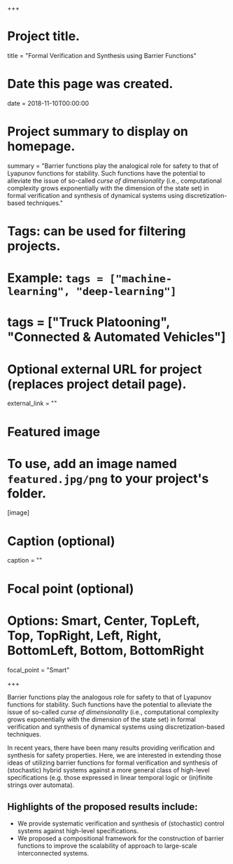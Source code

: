 +++
# Project title.
title = "Formal Verification and Synthesis using Barrier Functions"

# Date this page was created.
date = 2018-11-10T00:00:00

# Project summary to display on homepage.
summary = "Barrier functions play the analogical role for safety to that of Lyapunov functions for stability. Such functions have the potential to alleviate the issue of so-called _curse of dimensionality_ (i.e., computational complexity grows exponentially with the dimension of the state set) in formal verification and synthesis of dynamical systems using discretization-based techniques."

# Tags: can be used for filtering projects.
# Example: `tags = ["machine-learning", "deep-learning"]`
# tags = ["Truck Platooning", "Connected & Automated Vehicles"]

# Optional external URL for project (replaces project detail page).
external_link = ""

# Featured image
# To use, add an image named `featured.jpg/png` to your project's folder. 
[image]
  # Caption (optional)
  caption = ""

  # Focal point (optional)
  # Options: Smart, Center, TopLeft, Top, TopRight, Left, Right, BottomLeft, Bottom, BottomRight
  focal_point = "Smart"

+++

Barrier functions play the analogous role for safety to that of Lyapunov functions for stability. Such functions have the potential to alleviate the issue of so-called _curse of dimensionality_ (i.e., computational complexity grows exponentially with the dimension of the state set) in formal verification and synthesis of dynamical systems using discretization-based techniques.

In recent years, there have been many results providing verification and synthesis for safety properties. Here, we are interested in extending those ideas of utilizing barrier functions for formal verification and synthesis of (stochastic) hybrid systems against a more general class of high-level specifications (e.g. those expressed in linear temporal logic or (in)finite strings over automata).

## Highlights of the proposed results include:
* We provide systematic verification and synthesis of (stochastic) control systems against high-level specifications.
* We proposed a compositional framework for the construction of barrier functions to improve the scalability of approach to large-scale interconnected systems.
